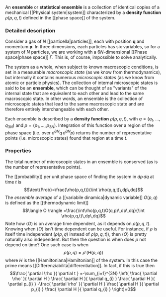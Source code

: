 An **ensemble** or **statistical ensemble** is a collection of identical copies of a mechanical [[Physical system|system]] characterized by a **density function** $\rho(p,q,t)$ defined in the [[phase space]] of the system.
### Detailed description
Consider a gas of $N$ [[particella|particles]], each with position $\mathbf{q}$ and momentum $\mathbf{p}$. In three dimensions, each particles has six variables, so for a system of $N$ particles, we are working with a $6N$-dimensional [[Phase space|phase space]] $\Gamma$. This is, of course, impossible to solve analytically.

The system as a whole, when subject to known macroscopic conditions, is set in a measurable *macroscopic state* (as we know from thermodynamics), but internally it contains numerous *microscopic states* (as we know from atomic or particle physics). The collection of internal microscopic states is said to be an **ensemble**, which can be thought of as "variants" of the internal state that are equivalent to each other and lead to the same macroscopic state. In other words, an ensemble is the collection of microscopic states that lead to the same macroscopic state and are therefore entirely interchangeable with each other.

Each ensemble is described by a **density function** $\rho(p,q,t)$, with $q=(q_{1},\ldots,q_{3N})$ and $p=(p_{1},\ldots,p_{3N})$. Integration of this function over a region of the phase space (i.e. over $d^{3N}q\,d^{3N}p$) returns the number of representative points (i.e. microscopic states) found that region at a time $t$.
### Properties
The total number of microscopic states in an ensemble is conserved (as is the number of representative points).

The [[probability]] per unit phase space of finding the system in $dp\,dq$ at time $t$ is
$$\text{Prob}=\frac{\rho(p,q,t)}{\int \rho(p,q,t)\,dp\,dq}$$
The *ensemble average* of a [[variabile dinamica|dynamic variable]] $O(p,q)$ is defined as the [[thermodynamic limit]]
$$\langle O \rangle =\frac{\int\rho(p,q,t)O(q,p)\,dp\,dq}{\int \rho(p,q,t)\,dp\,dq}$$
Note how $\langle O \rangle$ is on average time dependent, as it depends on $\rho(p,q,t)$. Knowing when $\langle O \rangle$ isn't time dependent can be useful. For instance, if $\rho$ is itself time independent ($\rho(p,q)$ instead of $\rho(p,q,t)$), then $\langle O \rangle$ is pretty naturally also independent. But then the question is when does $\rho$ not depend on time? One such case is when
$$\rho(p,q)=\rho'(H(p,q))$$
where $H$ is the [[Hamiltoniana|Hamiltonian]] of the system. In this case the prime means [[Differenziabilità|differentiation]]. In fact, if this is true then
$$\frac{ \partial \rho }{ \partial t } =-\sum_{i=1}^{3N} \left( \frac{ \partial \rho' }{ \partial H } \frac{ \partial H }{ \partial q_{i} } \frac{ \partial H }{ \partial p_{i} } -\frac{ \partial \rho' }{ \partial H } \frac{ \partial H }{ \partial p_{i} } \frac{ \partial H }{ \partial q_{i} }  \right)=0$$
